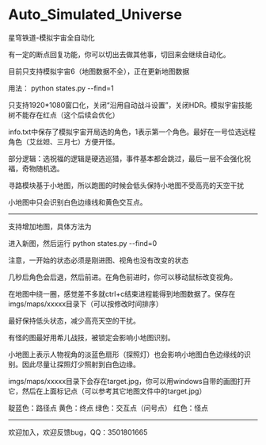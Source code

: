 # Auto_Simulated_Universe
星穹铁道-模拟宇宙全自动化

有一定的断点回复功能，你可以切出去做其他事，切回来会继续自动化。

目前只支持模拟宇宙6（地图数据不全），正在更新地图数据

用法： python states.py --find=1

只支持1920\*1080窗口化，关闭“沿用自动战斗设置”，关闭HDR。模拟宇宙技能树不能存在红点（这个后续会优化）

info.txt中保存了模拟宇宙开局选的角色，1表示第一个角色。最好在一号位选远程角色（艾丝妲、三月七）方便开怪。

部分逻辑：选祝福的逻辑是硬选巡猎，事件基本都会跳过，最后一层不会强化祝福，奇物随机选。

寻路模块基于小地图，所以跑图的时候会低头保持小地图不受高亮的天空干扰

小地图中只会识别白色边缘线和黄色交互点。

----------------------------------------------------------------------------------------------

支持增加地图，具体方法为

进入新图，然后运行 python states.py --find=0

注意，一开始的状态必须是刚进图、视角也没有改变的状态

几秒后角色会后退，然后前进。在角色前进时，你可以移动鼠标改变视角。

在地图中绕一圈，感觉差不多就ctrl+c结束进程能得到地图数据了。保存在imgs/maps/xxxxx目录下（可以按修改时间排序）

最好保持低头状态，减少高亮天空的干扰。

有怪的图最好用希儿战技，被锁定会影响小地图识别。

小地图上表示人物视角的淡蓝色扇形（探照灯）也会影响小地图白色边缘线的识别。因此尽量让探照灯少照射到白色边缘。

imgs/maps/xxxxx目录下会存在target.jpg，你可以用windows自带的画图打开它，然后在上面标记点（可以参考其它地图文件中的target.jpg）

靛蓝色：路径点 黄色：终点 绿色：交互点（问号点） 红色：怪点

----------------------------------------------------------------------------------------------

欢迎加入，欢迎反馈bug，QQ：3501801665
